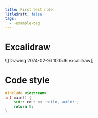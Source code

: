 ```yaml
---
title: First test note
Titledraft: false
tags:
  - -example-tag
---
```

# Excalidraw

![[Drawing 2024-02-26 10.15.16.excalidraw]]

# Code style

``` c++
#include <iostream>
int main() {
	std:: cout << "Hello, world!";
	return 0;
}
```
